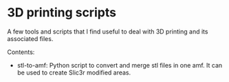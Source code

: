 # 3D printing scripts

A few tools and scripts that I find useful to deal with 3D printing and its associated files.

Contents:
* stl-to-amf: Python script to convert and merge stl files in one amf. It can be used to create Slic3r modified areas.
